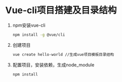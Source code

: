 # Vue-cli项目搭建及目录结构

1. npm安装vue-cli

   ```bash
   npm install -g @vue/cli
   ```

2. 创建项目

   ```bash
   vue create hello-world //生成vue项目模板目录结构
   ```

3. 配置项目，安装依赖，生成node_module

   ```bash
   npm install
   ```

   